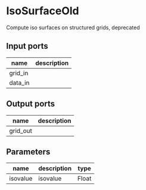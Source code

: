 
# IsoSurfaceOld
Compute iso surfaces on structured grids, deprecated

## Input ports
|name|description|
|-|-|
|grid_in||
|data_in||


## Output ports
|name|description|
|-|-|
|grid_out||


## Parameters
|name|description|type|
|-|-|-|
|isovalue|isovalue|Float|
